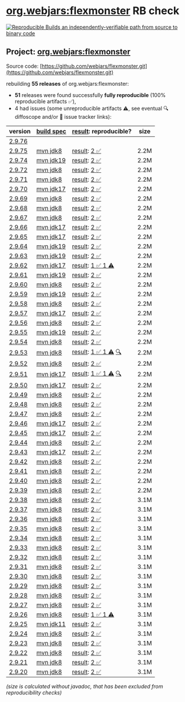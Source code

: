 [org.webjars:flexmonster](https://central.sonatype.com/artifact/org.webjars/flexmonster/versions) RB check
=======

[![Reproducible Builds](https://reproducible-builds.org/images/logos/rb.svg) an independently-verifiable path from source to binary code](https://reproducible-builds.org/)

## Project: [org.webjars:flexmonster](https://central.sonatype.com/artifact/org.webjars/flexmonster/versions)

Source code: [https://github.com/webjars/flexmonster.git](https://github.com/webjars/flexmonster.git)

rebuilding **55 releases** of org.webjars:flexmonster:
- **51** releases were found successfully **fully reproducible** (100% reproducible artifacts :white_check_mark:),
- 4 had issues (some unreproducible artifacts :warning:, see eventual :mag: diffoscope and/or :memo: issue tracker links):

| version | [build spec](/BUILDSPEC.md) | [result](https://reproducible-builds.org/docs/jvm/): reproducible? | size |
| -- | --------- | ------ | -- |
| [2.9.76](https://central.sonatype.com/artifact/org.webjars/flexmonster/2.9.76/pom) | | | |
| [2.9.75](https://central.sonatype.com/artifact/org.webjars/flexmonster/2.9.75/pom) | [mvn jdk8](flexmonster-2.9.75.buildspec) | [result](flexmonster-2.9.75.buildinfo): [2 :white_check_mark: ](flexmonster-2.9.75.buildcompare) | 2.2M |
| [2.9.74](https://central.sonatype.com/artifact/org.webjars/flexmonster/2.9.74/pom) | [mvn jdk19](flexmonster-2.9.74.buildspec) | [result](flexmonster-2.9.74.buildinfo): [2 :white_check_mark: ](flexmonster-2.9.74.buildcompare) | 2.2M |
| [2.9.72](https://central.sonatype.com/artifact/org.webjars/flexmonster/2.9.72/pom) | [mvn jdk8](flexmonster-2.9.72.buildspec) | [result](flexmonster-2.9.72.buildinfo): [2 :white_check_mark: ](flexmonster-2.9.72.buildcompare) | 2.2M |
| [2.9.71](https://central.sonatype.com/artifact/org.webjars/flexmonster/2.9.71/pom) | [mvn jdk8](flexmonster-2.9.71.buildspec) | [result](flexmonster-2.9.71.buildinfo): [2 :white_check_mark: ](flexmonster-2.9.71.buildcompare) | 2.2M |
| [2.9.70](https://central.sonatype.com/artifact/org.webjars/flexmonster/2.9.70/pom) | [mvn jdk17](flexmonster-2.9.70.buildspec) | [result](flexmonster-2.9.70.buildinfo): [2 :white_check_mark: ](flexmonster-2.9.70.buildcompare) | 2.2M |
| [2.9.69](https://central.sonatype.com/artifact/org.webjars/flexmonster/2.9.69/pom) | [mvn jdk8](flexmonster-2.9.69.buildspec) | [result](flexmonster-2.9.69.buildinfo): [2 :white_check_mark: ](flexmonster-2.9.69.buildcompare) | 2.2M |
| [2.9.68](https://central.sonatype.com/artifact/org.webjars/flexmonster/2.9.68/pom) | [mvn jdk8](flexmonster-2.9.68.buildspec) | [result](flexmonster-2.9.68.buildinfo): [2 :white_check_mark: ](flexmonster-2.9.68.buildcompare) | 2.2M |
| [2.9.67](https://central.sonatype.com/artifact/org.webjars/flexmonster/2.9.67/pom) | [mvn jdk8](flexmonster-2.9.67.buildspec) | [result](flexmonster-2.9.67.buildinfo): [2 :white_check_mark: ](flexmonster-2.9.67.buildcompare) | 2.2M |
| [2.9.66](https://central.sonatype.com/artifact/org.webjars/flexmonster/2.9.66/pom) | [mvn jdk17](flexmonster-2.9.66.buildspec) | [result](flexmonster-2.9.66.buildinfo): [2 :white_check_mark: ](flexmonster-2.9.66.buildcompare) | 2.2M |
| [2.9.65](https://central.sonatype.com/artifact/org.webjars/flexmonster/2.9.65/pom) | [mvn jdk17](flexmonster-2.9.65.buildspec) | [result](flexmonster-2.9.65.buildinfo): [2 :white_check_mark: ](flexmonster-2.9.65.buildcompare) | 2.2M |
| [2.9.64](https://central.sonatype.com/artifact/org.webjars/flexmonster/2.9.64/pom) | [mvn jdk19](flexmonster-2.9.64.buildspec) | [result](flexmonster-2.9.64.buildinfo): [2 :white_check_mark: ](flexmonster-2.9.64.buildcompare) | 2.2M |
| [2.9.63](https://central.sonatype.com/artifact/org.webjars/flexmonster/2.9.63/pom) | [mvn jdk19](flexmonster-2.9.63.buildspec) | [result](flexmonster-2.9.63.buildinfo): [2 :white_check_mark: ](flexmonster-2.9.63.buildcompare) | 2.2M |
| [2.9.62](https://central.sonatype.com/artifact/org.webjars/flexmonster/2.9.62/pom) | [mvn jdk17](flexmonster-2.9.62.buildspec) | [result](flexmonster-2.9.62.buildinfo): [1 :white_check_mark:  1 :warning:](flexmonster-2.9.62.buildcompare) | 2.2M |
| [2.9.61](https://central.sonatype.com/artifact/org.webjars/flexmonster/2.9.61/pom) | [mvn jdk19](flexmonster-2.9.61.buildspec) | [result](flexmonster-2.9.61.buildinfo): [2 :white_check_mark: ](flexmonster-2.9.61.buildcompare) | 2.2M |
| [2.9.60](https://central.sonatype.com/artifact/org.webjars/flexmonster/2.9.60/pom) | [mvn jdk8](flexmonster-2.9.60.buildspec) | [result](flexmonster-2.9.60.buildinfo): [2 :white_check_mark: ](flexmonster-2.9.60.buildcompare) | 2.2M |
| [2.9.59](https://central.sonatype.com/artifact/org.webjars/flexmonster/2.9.59/pom) | [mvn jdk19](flexmonster-2.9.59.buildspec) | [result](flexmonster-2.9.59.buildinfo): [2 :white_check_mark: ](flexmonster-2.9.59.buildcompare) | 2.2M |
| [2.9.58](https://central.sonatype.com/artifact/org.webjars/flexmonster/2.9.58/pom) | [mvn jdk8](flexmonster-2.9.58.buildspec) | [result](flexmonster-2.9.58.buildinfo): [2 :white_check_mark: ](flexmonster-2.9.58.buildcompare) | 2.2M |
| [2.9.57](https://central.sonatype.com/artifact/org.webjars/flexmonster/2.9.57/pom) | [mvn jdk17](flexmonster-2.9.57.buildspec) | [result](flexmonster-2.9.57.buildinfo): [2 :white_check_mark: ](flexmonster-2.9.57.buildcompare) | 2.2M |
| [2.9.56](https://central.sonatype.com/artifact/org.webjars/flexmonster/2.9.56/pom) | [mvn jdk8](flexmonster-2.9.56.buildspec) | [result](flexmonster-2.9.56.buildinfo): [2 :white_check_mark: ](flexmonster-2.9.56.buildcompare) | 2.2M |
| [2.9.55](https://central.sonatype.com/artifact/org.webjars/flexmonster/2.9.55/pom) | [mvn jdk19](flexmonster-2.9.55.buildspec) | [result](flexmonster-2.9.55.buildinfo): [2 :white_check_mark: ](flexmonster-2.9.55.buildcompare) | 2.2M |
| [2.9.54](https://central.sonatype.com/artifact/org.webjars/flexmonster/2.9.54/pom) | [mvn jdk8](flexmonster-2.9.54.buildspec) | [result](flexmonster-2.9.54.buildinfo): [2 :white_check_mark: ](flexmonster-2.9.54.buildcompare) | 2.2M |
| [2.9.53](https://central.sonatype.com/artifact/org.webjars/flexmonster/2.9.53/pom) | [mvn jdk8](flexmonster-2.9.53.buildspec) | [result](flexmonster-2.9.53.buildinfo): [1 :white_check_mark:  1 :warning:](flexmonster-2.9.53.buildcompare) [:mag:](flexmonster-2.9.53.diffoscope) | 2.2M |
| [2.9.52](https://central.sonatype.com/artifact/org.webjars/flexmonster/2.9.52/pom) | [mvn jdk8](flexmonster-2.9.52.buildspec) | [result](flexmonster-2.9.52.buildinfo): [2 :white_check_mark: ](flexmonster-2.9.52.buildcompare) | 2.2M |
| [2.9.51](https://central.sonatype.com/artifact/org.webjars/flexmonster/2.9.51/pom) | [mvn jdk17](flexmonster-2.9.51.buildspec) | [result](flexmonster-2.9.51.buildinfo): [1 :white_check_mark:  1 :warning:](flexmonster-2.9.51.buildcompare) [:mag:](flexmonster-2.9.51.diffoscope) | 2.2M |
| [2.9.50](https://central.sonatype.com/artifact/org.webjars/flexmonster/2.9.50/pom) | [mvn jdk17](flexmonster-2.9.50.buildspec) | [result](flexmonster-2.9.50.buildinfo): [2 :white_check_mark: ](flexmonster-2.9.50.buildcompare) | 2.2M |
| [2.9.49](https://central.sonatype.com/artifact/org.webjars/flexmonster/2.9.49/pom) | [mvn jdk8](flexmonster-2.9.49.buildspec) | [result](flexmonster-2.9.49.buildinfo): [2 :white_check_mark: ](flexmonster-2.9.49.buildcompare) | 2.2M |
| [2.9.48](https://central.sonatype.com/artifact/org.webjars/flexmonster/2.9.48/pom) | [mvn jdk8](flexmonster-2.9.48.buildspec) | [result](flexmonster-2.9.48.buildinfo): [2 :white_check_mark: ](flexmonster-2.9.48.buildcompare) | 2.2M |
| [2.9.47](https://central.sonatype.com/artifact/org.webjars/flexmonster/2.9.47/pom) | [mvn jdk8](flexmonster-2.9.47.buildspec) | [result](flexmonster-2.9.47.buildinfo): [2 :white_check_mark: ](flexmonster-2.9.47.buildcompare) | 2.2M |
| [2.9.46](https://central.sonatype.com/artifact/org.webjars/flexmonster/2.9.46/pom) | [mvn jdk17](flexmonster-2.9.46.buildspec) | [result](flexmonster-2.9.46.buildinfo): [2 :white_check_mark: ](flexmonster-2.9.46.buildcompare) | 2.2M |
| [2.9.45](https://central.sonatype.com/artifact/org.webjars/flexmonster/2.9.45/pom) | [mvn jdk17](flexmonster-2.9.45.buildspec) | [result](flexmonster-2.9.45.buildinfo): [2 :white_check_mark: ](flexmonster-2.9.45.buildcompare) | 2.2M |
| [2.9.44](https://central.sonatype.com/artifact/org.webjars/flexmonster/2.9.44/pom) | [mvn jdk8](flexmonster-2.9.44.buildspec) | [result](flexmonster-2.9.44.buildinfo): [2 :white_check_mark: ](flexmonster-2.9.44.buildcompare) | 2.2M |
| [2.9.43](https://central.sonatype.com/artifact/org.webjars/flexmonster/2.9.43/pom) | [mvn jdk17](flexmonster-2.9.43.buildspec) | [result](flexmonster-2.9.43.buildinfo): [2 :white_check_mark: ](flexmonster-2.9.43.buildcompare) | 2.2M |
| [2.9.42](https://central.sonatype.com/artifact/org.webjars/flexmonster/2.9.42/pom) | [mvn jdk8](flexmonster-2.9.42.buildspec) | [result](flexmonster-2.9.42.buildinfo): [2 :white_check_mark: ](flexmonster-2.9.42.buildcompare) | 2.2M |
| [2.9.41](https://central.sonatype.com/artifact/org.webjars/flexmonster/2.9.41/pom) | [mvn jdk8](flexmonster-2.9.41.buildspec) | [result](flexmonster-2.9.41.buildinfo): [2 :white_check_mark: ](flexmonster-2.9.41.buildcompare) | 2.2M |
| [2.9.40](https://central.sonatype.com/artifact/org.webjars/flexmonster/2.9.40/pom) | [mvn jdk8](flexmonster-2.9.40.buildspec) | [result](flexmonster-2.9.40.buildinfo): [2 :white_check_mark: ](flexmonster-2.9.40.buildcompare) | 2.2M |
| [2.9.39](https://central.sonatype.com/artifact/org.webjars/flexmonster/2.9.39/pom) | [mvn jdk8](flexmonster-2.9.39.buildspec) | [result](flexmonster-2.9.39.buildinfo): [2 :white_check_mark: ](flexmonster-2.9.39.buildcompare) | 2.2M |
| [2.9.38](https://central.sonatype.com/artifact/org.webjars/flexmonster/2.9.38/pom) | [mvn jdk8](flexmonster-2.9.38.buildspec) | [result](flexmonster-2.9.38.buildinfo): [2 :white_check_mark: ](flexmonster-2.9.38.buildcompare) | 3.1M |
| [2.9.37](https://central.sonatype.com/artifact/org.webjars/flexmonster/2.9.37/pom) | [mvn jdk8](flexmonster-2.9.37.buildspec) | [result](flexmonster-2.9.37.buildinfo): [2 :white_check_mark: ](flexmonster-2.9.37.buildcompare) | 3.1M |
| [2.9.36](https://central.sonatype.com/artifact/org.webjars/flexmonster/2.9.36/pom) | [mvn jdk8](flexmonster-2.9.36.buildspec) | [result](flexmonster-2.9.36.buildinfo): [2 :white_check_mark: ](flexmonster-2.9.36.buildcompare) | 3.1M |
| [2.9.35](https://central.sonatype.com/artifact/org.webjars/flexmonster/2.9.35/pom) | [mvn jdk8](flexmonster-2.9.35.buildspec) | [result](flexmonster-2.9.35.buildinfo): [2 :white_check_mark: ](flexmonster-2.9.35.buildcompare) | 3.1M |
| [2.9.34](https://central.sonatype.com/artifact/org.webjars/flexmonster/2.9.34/pom) | [mvn jdk8](flexmonster-2.9.34.buildspec) | [result](flexmonster-2.9.34.buildinfo): [2 :white_check_mark: ](flexmonster-2.9.34.buildcompare) | 3.1M |
| [2.9.33](https://central.sonatype.com/artifact/org.webjars/flexmonster/2.9.33/pom) | [mvn jdk8](flexmonster-2.9.33.buildspec) | [result](flexmonster-2.9.33.buildinfo): [2 :white_check_mark: ](flexmonster-2.9.33.buildcompare) | 3.1M |
| [2.9.32](https://central.sonatype.com/artifact/org.webjars/flexmonster/2.9.32/pom) | [mvn jdk8](flexmonster-2.9.32.buildspec) | [result](flexmonster-2.9.32.buildinfo): [2 :white_check_mark: ](flexmonster-2.9.32.buildcompare) | 3.1M |
| [2.9.31](https://central.sonatype.com/artifact/org.webjars/flexmonster/2.9.31/pom) | [mvn jdk8](flexmonster-2.9.31.buildspec) | [result](flexmonster-2.9.31.buildinfo): [2 :white_check_mark: ](flexmonster-2.9.31.buildcompare) | 3.1M |
| [2.9.30](https://central.sonatype.com/artifact/org.webjars/flexmonster/2.9.30/pom) | [mvn jdk8](flexmonster-2.9.30.buildspec) | [result](flexmonster-2.9.30.buildinfo): [2 :white_check_mark: ](flexmonster-2.9.30.buildcompare) | 3.1M |
| [2.9.29](https://central.sonatype.com/artifact/org.webjars/flexmonster/2.9.29/pom) | [mvn jdk8](flexmonster-2.9.29.buildspec) | [result](flexmonster-2.9.29.buildinfo): [2 :white_check_mark: ](flexmonster-2.9.29.buildcompare) | 3.1M |
| [2.9.28](https://central.sonatype.com/artifact/org.webjars/flexmonster/2.9.28/pom) | [mvn jdk8](flexmonster-2.9.28.buildspec) | [result](flexmonster-2.9.28.buildinfo): [2 :white_check_mark: ](flexmonster-2.9.28.buildcompare) | 3.1M |
| [2.9.27](https://central.sonatype.com/artifact/org.webjars/flexmonster/2.9.27/pom) | [mvn jdk8](flexmonster-2.9.27.buildspec) | [result](flexmonster-2.9.27.buildinfo): [2 :white_check_mark: ](flexmonster-2.9.27.buildcompare) | 3.1M |
| [2.9.26](https://central.sonatype.com/artifact/org.webjars/flexmonster/2.9.26/pom) | [mvn jdk8](flexmonster-2.9.26.buildspec) | [result](flexmonster-2.9.26.buildinfo): [1 :white_check_mark:  1 :warning:](flexmonster-2.9.26.buildcompare) | 3.1M |
| [2.9.25](https://central.sonatype.com/artifact/org.webjars/flexmonster/2.9.25/pom) | [mvn jdk11](flexmonster-2.9.25.buildspec) | [result](flexmonster-2.9.25.buildinfo): [2 :white_check_mark: ](flexmonster-2.9.25.buildcompare) | 3.1M |
| [2.9.24](https://central.sonatype.com/artifact/org.webjars/flexmonster/2.9.24/pom) | [mvn jdk8](flexmonster-2.9.24.buildspec) | [result](flexmonster-2.9.24.buildinfo): [2 :white_check_mark: ](flexmonster-2.9.24.buildcompare) | 3.1M |
| [2.9.23](https://central.sonatype.com/artifact/org.webjars/flexmonster/2.9.23/pom) | [mvn jdk8](flexmonster-2.9.23.buildspec) | [result](flexmonster-2.9.23.buildinfo): [2 :white_check_mark: ](flexmonster-2.9.23.buildcompare) | 3.1M |
| [2.9.22](https://central.sonatype.com/artifact/org.webjars/flexmonster/2.9.22/pom) | [mvn jdk8](flexmonster-2.9.22.buildspec) | [result](flexmonster-2.9.22.buildinfo): [2 :white_check_mark: ](flexmonster-2.9.22.buildcompare) | 3.1M |
| [2.9.21](https://central.sonatype.com/artifact/org.webjars/flexmonster/2.9.21/pom) | [mvn jdk8](flexmonster-2.9.21.buildspec) | [result](flexmonster-2.9.21.buildinfo): [2 :white_check_mark: ](flexmonster-2.9.21.buildcompare) | 3.1M |
| [2.9.20](https://central.sonatype.com/artifact/org.webjars/flexmonster/2.9.20/pom) | [mvn jdk8](flexmonster-2.9.20.buildspec) | [result](flexmonster-2.9.20.buildinfo): [2 :white_check_mark: ](flexmonster-2.9.20.buildcompare) | 3.1M |

<i>(size is calculated without javadoc, that has been excluded from reproducibility checks)</i>
